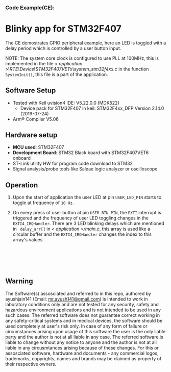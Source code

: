 ### Code Example(CE):<br>
# Blinky app for STM32F407

The CE demostrates GPIO peripheral example, here an LED is toggled with a delay period which is controlled by a user button input.

NOTE: The system core clock is configured to use PLL at 100MHz, this is implemented in the file <i>\< application >\RTE\Device\STM32F407VETx\system_stm32f4xx.c</i> in the function `SystemInit()`, this file is a part of the application.

## Software Setup
- Tested with Keil uvision4 IDE: V5.22.0.0 (MDK522)
    - Device pack for STM32F407 in keil: STM32F4xx_DFP Version 2.14.0 (2019-07-24)
- Arm® Compiler V5.06

## Hardware setup
- <b>MCU used</b>: STM32F407
- <b>Development Board</b>: STM32 Black board with STM32F407VET6 onboard
- ST-Link utility HW for program code download to STM32 
- Signal analysis/probe tools like Saleae logic analyzer or oscilloscope

## Operation

1. Upon the start of application the user LED at pin `USER_LED_PIN` starts to toggle at frequency of `10 Hz`.

2. On every press of user button at pin `USER_BTN_PIN`, the `EXTI` interrupt is triggered and the frequency of user LED toggling changes in the `EXTI4_IRQHandler`. There are 3 LED blinking delays which are mentioned in ` delay_arr[]` in <i>\< application >/main.c</i>, this array is used like a circular buffer and the `EXTI4_IRQHandler` changes the index to this array's values.

<br><br>
---------------------------------------------------------
## Warning
The Software(s) assosciated and referred to in this repo, authored by ayushjain141 (Email: mr.ayush141@gmail.com) is intended to work in laboratory conditions only and are not tested for any security, safety and hazardous environment applications and is not intended to be used in any such cases. The referred software does not guarantee correct working in any safety-critical systems and in medical devices, the software should be used completely at user's risk only. In case of any form of failure or circumstances arising upon usage of this software the user is the only liable party and the author is not at all liable in any case. The referred software is liable to change without any notice to anyone and the author is not at all liable in any circusmtances arising because of these changes. For this or assosciated software, hardware and documents - any commercial logos, trademarks, copyrights, names and brands may be claimed as property of their respective owners.
